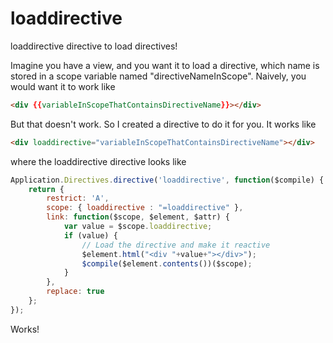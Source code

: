loaddirective
=============

loaddirective directive to load directives!

Imagine you have a view, and you want it to load a directive, which name is stored in a scope variable named "directiveNameInScope".
Naively, you would want it to work like 

```html
<div {{variableInScopeThatContainsDirectiveName}}></div>
```

But that doesn't work. So I created a directive to do it for you. It works like

```html
<div loaddirective="variableInScopeThatContainsDirectiveName"></div>
```

where the loaddirective directive looks like

```javascript
Application.Directives.directive('loaddirective', function($compile) {
	return {
		restrict: 'A',
		scope: { loaddirective : "=loaddirective" },
		link: function($scope, $element, $attr) {
			var value = $scope.loaddirective;
			if (value) {
				// Load the directive and make it reactive
				$element.html("<div "+value+"></div>");
				$compile($element.contents())($scope);
			}
		},
		replace: true
	};
});
```

Works!
